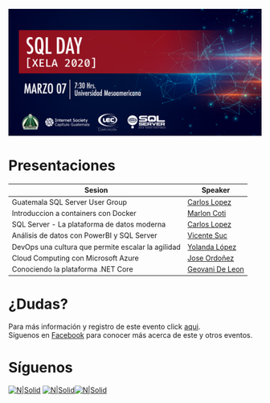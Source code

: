 ![Header](./files/header.jpg)

# Presentaciones

Sesion | Speaker
--- | --- 
Guatemala SQL Server User Group | [Carlos Lopez](./files/PASS-GTSSUG-SQLDayXela.pdf)
Introduccion a containers con Docker | [Marlon Coti](./files/)
SQL Server - La plataforma de datos moderna | [Carlos Lopez](./files/)
Análisis de datos con PowerBI y SQL Server | [Vicente Suc](./files/)
DevOps una cultura que permite escalar la agilidad | [Yolanda López](./files/DevOps-SQLDay.pdf)
Cloud Computing con Microsoft Azure | [Jose Ordoñez](./files/files/Cloud%20Computing%20Azure%20-%20Jose%20Ordoñez.pdf)
Conociendo la plataforma .NET Core | [Geovani De Leon](./files/)


# ¿Dudas? 
Para más información y registro de este evento click [aqui](https://gtssug-sqlday-xela2020.eventbrite.com).  
Síguenos en [Facebook](https://www.facebook.com/groups/gtssug/) para conocer más acerca de este y otros eventos.

# Síguenos
[![N|Solid](http://dbamastery.com/wp-content/uploads/2018/08/if_twitter_circle_color_107170.png)](https://twitter.com/gtssug) [![N|Solid](http://dbamastery.com/wp-content/uploads/2018/08/if_github_circle_black_107161.png)](https://github.com/GTSSUG)[![N|Solid](http://dbamastery.com/wp-content/uploads/2018/08/if_browser_1055104.png)](https://www.facebook.com/groups/gtssug/)
